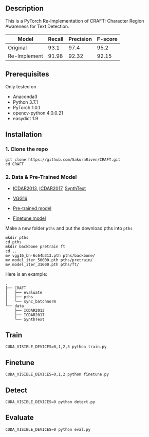 ## Description
This is a PyTorch Re-Implementation of CRAFT: Character Region Awareness for Text Detection.

| Model | Recall | Precision | F-score | 
| - | - | - | - |
| Original | 93.1 | 97.4 | 95.2 |
| Re-Implement | 91.98 | 92.32 | 92.15 |

## Prerequisites
Only tested on
* Anaconda3
* Python 3.7.1
* PyTorch 1.0.1
* opencv-python 4.0.0.21
* easydict 1.9

## Installation
### 1. Clone the repo

```
git clone https://github.com/SakuraRiven/CRAFT.git
cd CRAFT
```

### 2. Data & Pre-Trained Model
* [ICDAR2013](https://rrc.cvc.uab.es/?ch=2&com=evaluation&task=1&f=1&e=2), [ICDAR2017](https://rrc.cvc.uab.es/?ch=8&com=evaluation&task=1), [SynthText](http://www.robots.ox.ac.uk/~vgg/data/scenetext/)

* [VGG16](https://drive.google.com/open?id=1WzDnOuU_dELMDSaecs1e9uc0aqRBHQX4)

* [Pre-trained model](https://drive.google.com/open?id=1RROAUqBQsydRhGpmUwTT1zu3yWNoVWsO)

* [Finetune model](https://drive.google.com/open?id=1aYa7vv3jOx3TJpyz-CpMbe5pq8ec8dtI)

Make a new folder ```pths``` and put the download pths into ```pths```
  
```
mkdir pths
cd pths
mkdir backbone pretrain ft
cd ..
mv vgg16_bn-6c64b313.pth pths/backbone/
mv model_iter_50000.pth pths/pretrain/
mv model_iter_31600.pth pths/ft/
```

Here is an example:
```
.
├── CRAFT
│   ├── evaluate
│   ├── pths
│   └── sync_batchnorm
└── data
    ├── ICDAR2013
    ├── ICDAR2017
    └── SynthText
```
## Train
```
CUDA_VISIBLE_DEVICES=0,1,2,3 python train.py
```
## Finetune
```
CUDA_VISIBLE_DEVICES=0,1,2 python finetune.py
```
## Detect
```
CUDA_VISIBLE_DEVICES=0 python detect.py
```
## Evaluate
```
CUDA_VISIBLE_DEVICES=0 python eval.py
```
